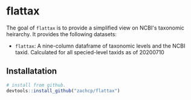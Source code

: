 
# flattax

<!-- badges: start -->
<!-- badges: end -->

The goal of `flattax` is to provide a simplified view on NCBI's
taxonomic heirarchy. It provides the following datasets:

 - `flattax`:  A nine-column dataframe of taxonomic levels and the NCBI taxid. Calculated for all specied-level taxids as of 20200710

## Installatation


``` r
# install from github.
devtools::install_github("zachcp/flattax")
```
